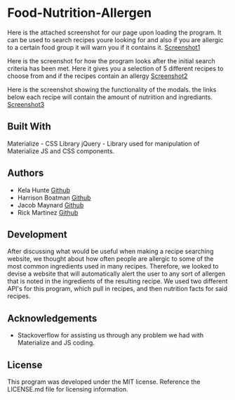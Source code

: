 # Food-Nutrition-Allergen

Here is the attached screenshot for our page upon loading the program. It can be used to search recipes youre looking for and also if you are allergic to a certain food group it will warn you if it contains it.
[Screenshot1](https://files.slack.com/files-pri/T04A0KNTAE8-F04KJ39RKK6/screen_shot_2023-01-18_at_8.56.29_am__2_.png)

Here is the screenshot for how the program looks after the initial search criteria has been met. Here it gives you a selection of 5 different recipes to choose from and if the recipes contain an allergy
[Screenshot2](https://files.slack.com/files-tmb/T04A0KNTAE8-F04KJ3N6TRA-28bbfb1629/screen_shot_2023-01-18_at_8.58.35_am_2_720.png)

Here is the screenshot showing the functionality of the modals. the links below each recipe will contain the amount of nutriition and ingrediants.
[Screenshot3](https://files.slack.com/files-pri/T04A0KNTAE8-F04KJ40T9HA/screen_shot_2023-01-18_at_8.59.40_am_2.png)

## Built With 

Materialize - CSS Library
jQuery - Library used for manipulation of Materialize JS and CSS components.


## Authors

* Kela Hunte [Github](github.com/chefkeii)
* Harrison Boatman [Github](github.com/harrisonboatman)
* Jacob Maynard [Github](github.com/Maynardj123)
* Rick Martinez [Github](github.com/Rick3Mrtz)

## Development

After discussing what would be useful when making a recipe searching website, we thought about how often people are allergic to some of the most common ingredients used in many recipes. Therefore, we looked to devise a website that will automatically alert the user to any sort of allergen that is noted in the ingredients of the resulting recipe. We used two different API's for this program, which pull in recipes, and then nutrition facts for said recipes.  


## Acknowledgements

* Stackoverflow for assisting us through any problem we had with Materialize and JS coding.

## License

This program was developed under the MIT license. Reference the LICENSE.md file for licensing information.
